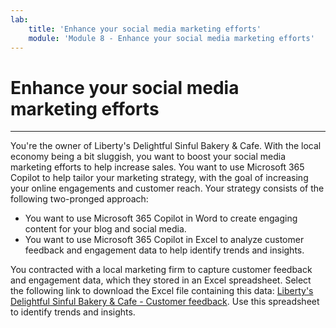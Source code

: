 ```yaml
---
lab:
    title: 'Enhance your social media marketing efforts'
    module: 'Module 8 - Enhance your social media marketing efforts'
---
```


# Enhance your social media marketing efforts
---
You're the owner of Liberty's Delightful Sinful Bakery & Cafe. With the local economy being a bit sluggish, you want to boost your social media marketing efforts to help increase sales. You want to use Microsoft 365 Copilot to help tailor your marketing strategy, with the goal of increasing your online engagements and customer reach. Your strategy consists of the following two-pronged approach:<br>

 -  You want to use Microsoft 365 Copilot in Word to create engaging content for your blog and social media.
 -  You want to use Microsoft 365 Copilot in Excel to analyze customer feedback and engagement data to help identify trends and insights.

You contracted with a local marketing firm to capture customer feedback and engagement data, which they stored in an Excel spreadsheet. Select the following link to download the Excel file containing this data: [Liberty's Delightful Sinful Bakery & Cafe - Customer feedback](https://go.microsoft.com/fwlink/?linkid=2269125). Use this spreadsheet to identify trends and insights.
